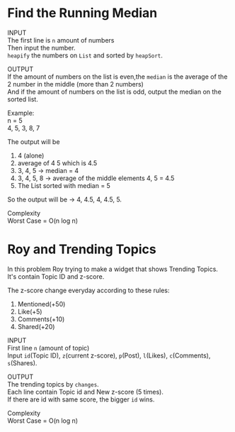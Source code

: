 # Find the Running Median

INPUT\
The first line is `n` amount of numbers\
Then input the number.\
`heapify` the numbers on `List` and sorted by `heapSort`.

OUTPUT\
If the amount of numbers on the list is even,the `median` is the average of the 2 number in the middle (more than 2 numbers)\
And if the amount of numbers on the list is odd, output the median on the sorted list.

Example:\
n = 5\
4, 5, 3, 8, 7

The output will be
1. 4 (alone)
2. average of 4 5 which is 4.5
3. 3, 4, 5 -> median = 4
4. 3, 4, 5, 8 -> average of the middle elements 4, 5 = 4.5
5. The List sorted with median = 5

So the output will be -> 4, 4.5, 4, 4.5, 5.

Complexity\
Worst Case = O(n log n)

# Roy and Trending Topics
In this problem Roy trying to make a widget that shows Trending Topics.\
It's contain Topic ID and z-score.

The z-score change everyday according to these rules:
1. Mentioned(+50)
2. Like(+5)
3. Comments(+10)
4. Shared(+20)

INPUT\
First line `n` (amount of topic)\
Input `id`(Topic ID), `z`(current z-score), `p`(Post), `l`(Likes), `c`(Comments), `s`(Shares).

OUTPUT\
The trending topics by `changes`.\
Each line contain Topic id and New z-score (5 times).\
If there are id with same score, the bigger `id` wins.

Complexity\
Worst Case = O(n log n)


